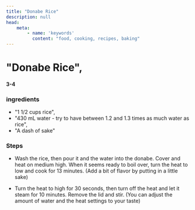 ```yaml
---
title: "Donabe Rice"
description: null
head:
    meta:
        - name: 'keywords'
          content: "food, cooking, recipes, baking"
---
```


# "Donabe Rice",
#### 3-4
### ingredients
- "1 1/2 cups rice",
- "430 mL water - try to have between 1.2  and 1.3 times as much water as rice",
- "A dash of sake"

### Steps
- Wash the rice, then pour it and the water into the donabe. Cover and heat on medium high. When it seems ready to boil over, turn the heat to low and cook for 13 minutes. (Add a bit of flavor by putting in a little sake)
                
 - Turn the heat to high for 30 seconds, then turn off the heat and let it steam for 10 minutes. Remove the lid and stir. (You can adjust the amount of water and the heat settings to your taste)